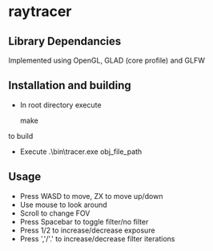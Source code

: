 # raytracer

## Library Dependancies
Implemented using OpenGL, GLAD (core profile) and GLFW

## Installation and building
* In root directory execute

	make

to build

* Execute
	.\bin\tracer.exe obj_file_path

## Usage
* Press WASD to move, ZX  to move up/down
* Use mouse to look around
* Scroll to change FOV
* Press Spacebar to toggle filter/no filter
* Press 1/2 to increase/decrease exposure
* Press ','/'.' to increase/decrease filter iterations
